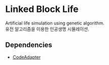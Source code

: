 # Linked Block Life

Artificial life simulation using genetic algorithm.  
유전 알고리즘을 이용한 인공생명 시뮬레이션.

## Dependencies

* [CodeAdapter](https://github.com/NeuroWhAI/CodeAdapter)
